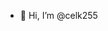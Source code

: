 - 👋 Hi, I’m @celk255

<!---
celk255/celk255 is a ✨ special ✨ repository because its `README.md` (this file) appears on your GitHub profile.
You can click the Preview link to take a look at your changes.
--->
